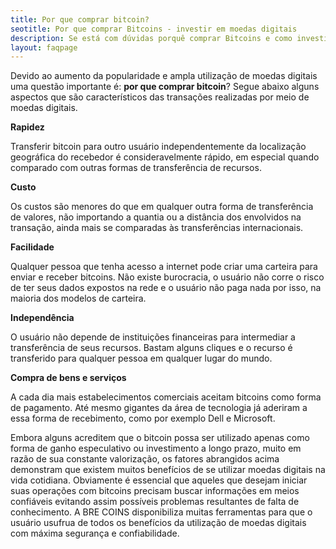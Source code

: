 ```yaml
---
title: Por que comprar bitcoin?
seotitle: Por que comprar Bitcoins - investir em moedas digitais
description: Se está com dúvidas porquê comprar Bitcoins e como investir em moedas digitais, então leia o conteúdo dessa página. Acesse e confira.
layout: faqpage
---
```

Devido ao aumento da popularidade e ampla utilização de moedas digitais uma questão importante é: **por que comprar bitcoin**? Segue abaixo alguns aspectos que são característicos das transações realizadas por meio de moedas digitais.

**Rapidez**

Transferir bitcoin para outro usuário independentemente da localização geográfica do recebedor é consideravelmente rápido, em especial quando comparado com outras formas de transferência de recursos.

**Custo**

Os custos são menores do que em qualquer outra forma de transferência de valores, não importando a quantia ou a distância dos envolvidos na transação, ainda mais se comparadas às transferências internacionais.

**Facilidade**

Qualquer pessoa que tenha acesso a internet pode criar uma carteira para enviar e receber bitcoins. Não existe burocracia, o usuário não corre o risco de ter seus dados expostos na rede e o usuário não paga nada por isso, na maioria dos modelos de carteira.

**Independência**

O usuário não depende de instituições financeiras para intermediar a transferência de seus recursos. Bastam alguns cliques e o recurso é transferido para qualquer pessoa em qualquer lugar do mundo.

**Compra de bens e serviços**

A cada dia mais estabelecimentos comerciais aceitam bitcoins como forma de pagamento. Até mesmo gigantes da área de tecnologia já aderiram a essa forma de recebimento, como por exemplo Dell e Microsoft.

Embora alguns acreditem que o bitcoin possa ser utilizado apenas como forma de ganho especulativo ou investimento a longo prazo, muito em razão de sua constante valorização, os fatores abrangidos acima demonstram que existem muitos benefícios de se utilizar moedas digitais na vida cotidiana. Obviamente é essencial que aqueles que desejam iniciar suas operações com bitcoins precisam buscar informações em meios confiáveis evitando assim possíveis problemas resultantes de falta de conhecimento. A BRE COINS disponibiliza muitas ferramentas para que o usuário usufrua de todos os benefícios da utilização de moedas digitais com máxima segurança e confiabilidade.
